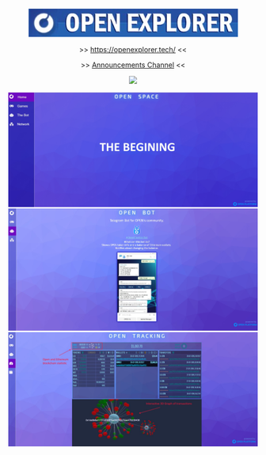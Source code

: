  <p align="center"><a target='_blank' href = "https://openexplorer.tech/"><img src = "./img/title.jpg"></a></p>
 <p align="center">>> <a target='_blank' href = "https://openexplorer.tech/">https://openexplorer.tech/</a> <<</p>
 <p align="center">>> <a target='_blank' href = "https://t.me/opendevelopments/">Announcements Channel</a> <<</p>
 <p align="center"><img src="https://img.shields.io/badge/STATUS-DEVELOPMENT-green"/></p>



![ScreenShort](https://raw.githubusercontent.com/alekcangp/OpenExplorer/master/img/first.jpg)
![ScreenShort](https://raw.githubusercontent.com/alekcangp/OpenExplorer/master/img/bot.jpg)
![ScreenShort](https://raw.githubusercontent.com/alekcangp/OpenExplorer/master/img/track.jpg)

